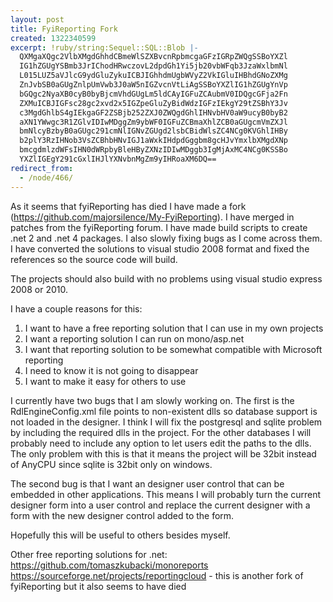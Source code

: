 ```yaml
---
layout: post
title: FyiReporting Fork
created: 1322340599
excerpt: !ruby/string:Sequel::SQL::Blob |-
  QXMgaXQgc2VlbXMgdGhhdCBmeWlSZXBvcnRpbmcgaGFzIGRpZWQgSSBoYXZl
  IG1hZGUgYSBmb3JrIChodHRwczovL2dpdGh1Yi5jb20vbWFqb3JzaWxlbmNl
  L015LUZ5aVJlcG9ydGluZykuICBJIGhhdmUgbWVyZ2VkIGluIHBhdGNoZXMg
  ZnJvbSB0aGUgZnlpUmVwb3J0aW5nIGZvcnVtLiAgSSBoYXZlIG1hZGUgYnVp
  bGQgc2NyaXB0cyB0byBjcmVhdGUgLm5ldCAyIGFuZCAubmV0IDQgcGFja2Fn
  ZXMuICBJIGFsc28gc2xvd2x5IGZpeGluZyBidWdzIGFzIEkgY29tZSBhY3Jv
  c3MgdGhlbS4gIEkgaGF2ZSBjb252ZXJ0ZWQgdGhlIHNvbHV0aW9ucyB0byB2
  aXN1YWwgc3R1ZGlvIDIwMDggZm9ybWF0IGFuZCBmaXhlZCB0aGUgcmVmZXJl
  bmNlcyBzbyB0aGUgc291cmNlIGNvZGUgd2lsbCBidWlsZC4NCg0KVGhlIHBy
  b2plY3RzIHNob3VsZCBhbHNvIGJ1aWxkIHdpdGggbm8gcHJvYmxlbXMgdXNp
  bmcgdmlzdWFsIHN0dWRpbyBleHByZXNzIDIwMDggb3IgMjAxMC4NCg0KSSBo
  YXZlIGEgY291cGxlIHJlYXNvbnMgZm9yIHRoaXM6DQ==
redirect_from:
  - /node/466/
---
```


As it seems that fyiReporting has died I have made a fork (https://github.com/majorsilence/My-FyiReporting).  I have merged in patches from the fyiReporting forum.  I have made build scripts to create .net 2 and .net 4 packages.  I also slowly fixing bugs as I come across them.  I have converted the solutions to visual studio 2008 format and fixed the references so the source code will build.

The projects should also build with no problems using visual studio express 2008 or 2010.

I have a couple reasons for this:
1. I want to have a free reporting solution that I can use in my own projects
2. I want a reporting solution I can run on mono/asp.net
3. I want that reporting solution to be somewhat compatible with Microsoft reporting
4. I need to know it is not going to disappear
5. I want to make it easy for others to use

I currently have two bugs that I am slowly working on.  The first is the RdlEngineConfig.xml file points to non-existent dlls so database support is not loaded in the designer.  I think I will fix the postgresql and sqlite problem by including the required dlls in the project.  For the other databases I will probably need to include any option to let users edit the paths to the dlls.  The only problem with this is that it means the project will be 32bit instead of AnyCPU since sqlite is 32bit only on windows.

The second bug is that I want an designer user control that can be embedded in other applications.  This means I will probably turn the current designer form into a user control and replace the current designer with a form with the new designer control added to the form.

Hopefully this will be useful to others besides myself.

Other free reporting solutions for .net:
https://github.com/tomaszkubacki/monoreports
https://sourceforge.net/projects/reportingcloud - this is another fork of fyiReporting but it also seems to have died
